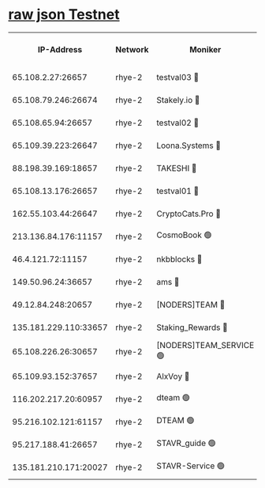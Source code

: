 
[raw json Testnet](https://rpc-check.quickt.stavr.tech/quickt/rpc-quickt-result.json)
=


<table><tr><th>IP-Address</th><th>Network</th><th>Moniker</th><th>Latest Block Height</th><th>Earliest Block Height</th><th>Catching Up</th><th>Tx Index</th><th>Voting Power</th><th>Scan Time</th></tr><tr><td>65.108.2.27:26657</td><td>rhye-2</td><td>testval03 🔴</td><td>1047225</td><td>1</td><td>False</td><td>on</td><td>11002050</td><td>2024-03-01T06:24:14.784204828UTC</td></tr><tr><td>65.108.79.246:26674</td><td>rhye-2</td><td>Stakely.io 🔴</td><td>1047225</td><td>1</td><td>False</td><td>on</td><td>10010</td><td>2024-03-01T06:24:17.118912357UTC</td></tr><tr><td>65.108.65.94:26657</td><td>rhye-2</td><td>testval02 🔴</td><td>1047226</td><td>1</td><td>False</td><td>on</td><td>11002050</td><td>2024-03-01T06:24:19.832073105UTC</td></tr><tr><td>65.109.39.223:26647</td><td>rhye-2</td><td>Loona.Systems 🔴</td><td>1047226</td><td>1</td><td>False</td><td>off</td><td>86949</td><td>2024-03-01T06:24:20.407122439UTC</td></tr><tr><td>88.198.39.169:18657</td><td>rhye-2</td><td>TAKESHI 🔴</td><td>1047226</td><td>1</td><td>False</td><td>off</td><td>40542</td><td>2024-03-01T06:24:21.025717814UTC</td></tr><tr><td>65.108.13.176:26657</td><td>rhye-2</td><td>testval01 🔴</td><td>1047226</td><td>1</td><td>False</td><td>on</td><td>13082010</td><td>2024-03-01T06:24:21.985349593UTC</td></tr><tr><td>162.55.103.44:26647</td><td>rhye-2</td><td>CryptoCats.Pro 🔴</td><td>1047231</td><td>1</td><td>False</td><td>off</td><td>9999</td><td>2024-03-01T06:24:53.939296443UTC</td></tr><tr><td>213.136.84.176:11157</td><td>rhye-2</td><td>CosmoBook 🟢</td><td>1047230</td><td>65301</td><td>False</td><td>off</td><td>0</td><td>2024-03-01T06:24:47.588071768UTC</td></tr><tr><td>46.4.121.72:11157</td><td>rhye-2</td><td>nkbblocks 🔴</td><td>1047224</td><td>70101</td><td>False</td><td>off</td><td>81084</td><td>2024-03-01T06:24:07.915155833UTC</td></tr><tr><td>149.50.96.24:36657</td><td>rhye-2</td><td>ams 🔴</td><td>1047228</td><td>133501</td><td>False</td><td>on</td><td>10732</td><td>2024-03-01T06:24:37.157187052UTC</td></tr><tr><td>49.12.84.248:20657</td><td>rhye-2</td><td>[NODERS]TEAM 🔴</td><td>1047228</td><td>146001</td><td>False</td><td>on</td><td>59690</td><td>2024-03-01T06:24:34.779316794UTC</td></tr><tr><td>135.181.229.110:33657</td><td>rhye-2</td><td>Staking_Rewards 🔴</td><td>1047226</td><td>149101</td><td>False</td><td>on</td><td>9900</td><td>2024-03-01T06:24:20.791194120UTC</td></tr><tr><td>65.108.226.26:30657</td><td>rhye-2</td><td>[NODERS]TEAM_SERVICE 🟢</td><td>1047226</td><td>241501</td><td>False</td><td>on</td><td>0</td><td>2024-03-01T06:24:21.651838695UTC</td></tr><tr><td>65.109.93.152:37657</td><td>rhye-2</td><td>AlxVoy 🔴</td><td>1047225</td><td>315173</td><td>False</td><td>on</td><td>150351</td><td>2024-03-01T06:24:12.411459794UTC</td></tr><tr><td>116.202.217.20:60957</td><td>rhye-2</td><td>dteam 🟢</td><td>1047226</td><td>421794</td><td>False</td><td>on</td><td>0</td><td>2024-03-01T06:24:20.077646391UTC</td></tr><tr><td>95.216.102.121:61157</td><td>rhye-2</td><td>DTEAM 🟢</td><td>946425</td><td>945401</td><td>False</td><td>on</td><td>0</td><td>2024-03-01T06:24:17.443100301UTC</td></tr><tr><td>95.217.188.41:26657</td><td>rhye-2</td><td>STAVR_guide 🟢</td><td>1047226</td><td>1020001</td><td>False</td><td>on</td><td>0</td><td>2024-03-01T06:24:21.341112782UTC</td></tr><tr><td>135.181.210.171:20027</td><td>rhye-2</td><td>STAVR-Service 🟢</td><td>1047227</td><td>1044001</td><td>False</td><td>on</td><td>0</td><td>2024-03-01T06:24:32.509191349UTC</td></tr></table>